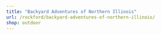```yaml
---
title: "Backyard Adventures of Northern Illinois"
url: /rockford/backyard-adventures-of-northern-illinois/
shop: outdoor
---
```


